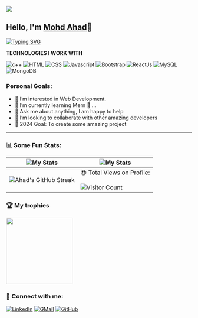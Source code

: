 ![](https://raw.githubusercontent.com/halfrost/halfrost/master/icons/header_.png)


## Hello, I'm [Mohd Ahad](https://Ahad.me)👋
[![Typing SVG](https://readme-typing-svg.herokuapp.com?size=25&color=1A9AF7&lines=I'm+a+Full+Stack+Web+Developer;and+Competitive+Coder)](https://git.io/typing-svg)

**TECHNOLOGIES I WORK WITH**


![c++](https://img.shields.io/badge/C++-blue?style=for-the-badge&logo=C++&logoColor=blue)
![HTML](https://img.shields.io/badge/html%20-%23E34F26.svg?&style=for-the-badge&logo=html5&logoColor=white)
![CSS](https://img.shields.io/badge/css%20-%231572B6.svg?&style=for-the-badge&logo=css3&logoColor=white)
![Javascript](https://img.shields.io/badge/-Javascript-ffb400?style=for-the-badge&logo=javascript&logoColor=ffff3f)
![Bootstrap](https://img.shields.io/badge/-Bootstrap-blue?style=for-the-badge&logo=bootstrap)
![ReactJs](https://img.shields.io/badge/-React-blue?style=for-the-badge&logo=react)
![MySQL](https://img.shields.io/badge/MySQL-4479A1?style=for-the-badge&logo=mysql&logoColor=white)
![MongoDB](https://img.shields.io/badge/MongoDB-%2347A248.svg?style=for-the-badge&logo=mongodb&logoColor=white)


### Personal Goals:

- 👀 I’m interested in Web Development.
- 🌱 I’m currently learning Mern 🤟 ...
- 💬 Ask me about anything, I am happy to help
- 💞️ I’m looking to collaborate with other amazing developers
- 🥅 2024 Goal: To create some amazing project

---

### 📊 Some Fun Stats:
| ![My Stats](https://github-readme-stats.vercel.app/api?username=Ahad275&theme=midnight-purple) | ![My Stats](https://github-readme-stats.vercel.app/api/top-langs/?username=Ahad275&theme=midnight-purple) |
| --- | --- |
| ![Ahad's GitHub Streak](https://github-readme-streak-stats.herokuapp.com/?user=Ahad275&theme=vision-friendly-dark) | 😍 Total Views on Profile:<br><br> ![Visitor Count](https://profile-counter.glitch.me/Ahad/count.svg) |


### 🏆 My trophies

<img height="180" src="https://github-profile-trophy.vercel.app/?username=Ahad275&column=8&theme=algolia&no-frame=true"/>



### 🤝 Connect with me:

[![LinkedIn](https://img.shields.io/badge/LinkedIn-0077B5?style=for-the-badge&logo=linkedin&logoColor=white)](https://www.linkedin.com/in/mohammad-ahad-633719227/)
[![GMail](https://img.shields.io/badge/Gmail-D14836?style=for-the-badge&logo=gmail&logoColor=white)](mailto:ahadaa9369@gmail.com)
[![GitHub](https://img.shields.io/badge/GitHub-100000?style=for-the-badge&logo=github&logoColor=white)](https://github.com/Ahad275)
